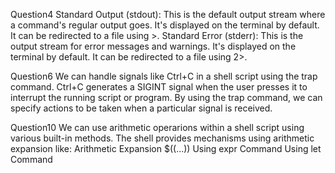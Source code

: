 Question4
Standard Output (stdout): This is the default output stream where a command's regular output goes. It's displayed on the terminal by default. It can be redirected to a file using >.
Standard Error (stderr): This is the output stream for error messages and warnings. It's displayed on the terminal by default. It can be redirected to a file using 2>.

Question6
We can handle signals like Ctrl+C in a shell script using the trap command.
Ctrl+C generates a SIGINT signal when the user presses it to interrupt the running script or program. By using the trap command, we can specify actions to be taken when a particular signal is received.

Question10
We can use arithmetic operarions within a shell script using various built-in methods. The shell provides mechanisms using arithmetic expansion like:
Arithmetic Expansion $((...))
Using expr Command
Using let Command
